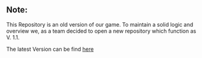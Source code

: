 ## Note: 
This Repository is an old version of our game. To maintain a solid logic and overview we, as a team decided to open a new repository which function as V. 1.1.

The latest Version can be find [here](https://github.com/StefanVuko/Medieval-Clash-1.1-UI)
